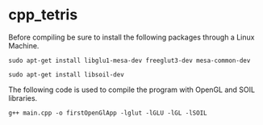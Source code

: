 # cpp_tetris

Before compiling be sure to install the following packages through a Linux Machine.

```
sudo apt-get install libglu1-mesa-dev freeglut3-dev mesa-common-dev

sudo apt-get install libsoil-dev
```

The following code is used to compile the program with OpenGL and SOIL libraries.

`g++ main.cpp -o firstOpenGlApp -lglut -lGLU -lGL -lSOIL`
